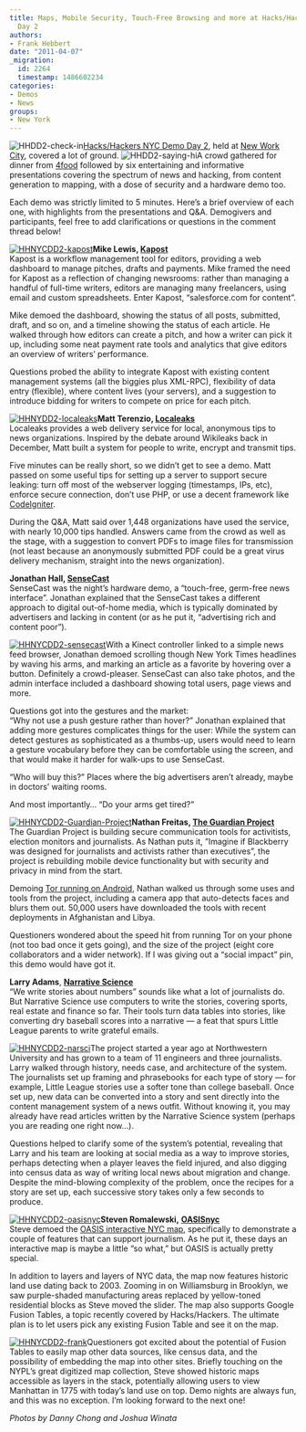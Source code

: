 ```yaml
---
title: Maps, Mobile Security, Touch-Free Browsing and more at Hacks/Hackers NYC Demo
  Day 2
authors:
- Frank Hebbert
date: "2011-04-07"
_migration:
  id: 2264
  timestamp: 1486602234
categories:
- Demos
- News
groups:
- New York
---
```


![][1][Hacks/Hackers NYC Demo Day 2][2], held at [New Work City][3], covered a lot of ground. ![][4]A crowd gathered for dinner from [4food][5] followed by six entertaining and informative presentations covering the spectrum of news and hacking, from content generation to mapping, with a dose of security and a hardware demo too.

Each demo was strictly limited to 5 minutes. Here’s a brief overview of each one, with highlights from the presentations and Q&A. Demogivers and participants, feel free to add clarifications or questions in the comment thread below!

[![][6]][7]**Mike Lewis, [Kapost][8]**[][8]  
Kapost is a workflow management tool for editors, providing a web dashboard to manage pitches, drafts and payments. Mike framed the need for Kapost as a reflection of changing newsrooms: rather than managing a handful of full-time writers, editors are managing many freelancers, using email and custom spreadsheets. Enter Kapost, “salesforce.com for content”.

Mike demoed the dashboard, showing the status of all posts, submitted, draft, and so on, and a timeline showing the status of each article. He walked through how editors can create a pitch, and how a writer can pick it up, including some neat payment rate tools and analytics that give editors an overview of writers’ performance.

Questions probed the ability to integrate Kapost with existing content management systems (all the biggies plus XML-RPC), flexibility of data entry (flexible), where content lives (your servers), and a suggestion to introduce bidding for writers to compete on price for each pitch.

[![][9]][10]**Matt Terenzio, [Localeaks][11]**  
Localeaks provides a web delivery service for local, anonymous tips to news organizations. Inspired by the debate around Wikileaks back in December, Matt built a system for people to write, encrypt and transmit tips.

Five minutes can be really short, so we didn’t get to see a demo. Matt passed on some useful tips for setting up a server to support secure leaking: turn off most of the webserver logging (timestamps, IPs, etc), enforce secure connection, don’t use PHP, or use a decent framework like [CodeIgniter][12].

During the Q&A, Matt said over 1,448 organizations have used the service, with nearly 10,000 tips handled. Answers came from the crowd as well as the stage, with a suggestion to convert PDFs to image files for transmission (not least because an anonymously submitted PDF could be a great virus delivery mechanism, straight into the news organization).

**Jonathan Hall, [SenseCast][13]**[][13]  
SenseCast was the night’s hardware demo, a “touch-free, germ-free news interface”. Jonathan explained that the SenseCast takes a different approach to digital out-of-home media, which is typically dominated by advertisers and lacking in content (or as he put it, “advertising rich and content poor”).

[![][14]][15]With a Kinect controller linked to a simple news feed browser, Jonathan demoed scrolling though New York Times headlines by waving his arms, and marking an article as a favorite by hovering over a button. Definitely a crowd-pleaser. SenseCast can also take photos, and the admin interface included a dashboard showing total users, page views and more.

Questions got into the gestures and the market:  
“Why not use a push gesture rather than hover?” Jonathan explained that adding more gestures complicates things for the user: While the system can detect gestures as sophisticated as a thumbs-up, users would need to learn a gesture vocabulary before they can be comfortable using the screen, and that would make it harder for walk-ups to use SenseCast.

“Who will buy this?” Places where the big advertisers aren’t already, maybe in doctors’ waiting rooms.

And most importantly&#8230; “Do your arms get tired?”

[![][16]][17]**Nathan Freitas, [The Guardian Project][18]**   
The Guardian Project is building secure communication tools for activitists, election monitors and journalists. As Nathan puts it, ”Imagine if Blackberry was designed for journalists and activists rather than executives”, the project is rebuilding mobile device functionality but with security and privacy in mind from the start.

Demoing [Tor running on Android][19], Nathan walked us through some uses and tools from the project, including a camera app that auto-detects faces and blurs them out. 50,000 users have downloaded the tools with recent deployments in Afghanistan and Libya.

Questioners wondered about the speed hit from running Tor on your phone (not too bad once it gets going), and the size of the project (eight core collaborators and a wider network). If I was giving out a “social impact” pin, this demo would have got it.

**Larry Adams**, **[Narrative Science][20]**   
“We write stories about numbers” sounds like what a lot of journalists do. But Narrative Science use computers to write the stories, covering sports, real estate and finance so far. Their tools turn data tables into stories, like converting dry baseball scores into a narrative &#8212; a feat that spurs Little League parents to write grateful emails.

[![][21]][22]The project started a year ago at Northwestern University and has grown to a team of 11 engineers and three journalists. Larry walked through history, needs case, and architecture of the system. The journalists set up framing and phrasebooks for each type of story &#8212; for example, Little League stories use a softer tone than college baseball. Once set up, new data can be converted into a story and sent directly into the content management system of a news outfit. Without knowing it, you may already have read articles written by the Narrative Science system (perhaps you are reading one right now&#8230;).

Questions helped to clarify some of the system’s potential, revealing that Larry and his team are looking at social media as a way to improve stories, perhaps detecting when a player leaves the field injured, and also digging into census data as way of writing local news about migration and change. Despite the mind-blowing complexity of the problem, once the recipes for a story are set up, each successive story takes only a few seconds to produce.

[![][23]][24]**Steven Romalewski,** **[OASISnyc][25]**  
Steve demoed the [OASIS interactive NYC map][26], specifically to demonstrate a couple of features that can support journalism. As he put it, these days an interactive map is maybe a little “so what,” but OASIS is actually pretty special.

In addition to layers and layers of NYC data, the map now features historic land use dating back to 2003. Zooming in on Williamsburg in Brooklyn, we saw purple-shaded manufacturing areas replaced by yellow-toned residential blocks as Steve moved the slider. The map also supports Google Fusion Tables, a topic recently covered by Hacks/Hackers. The ultimate plan is to let users pick any existing Fusion Table and see it on the map.

[![][27]][28]Questioners got excited about the potential of Fusion Tables to easily map other data sources, like census data, and the possibility of embedding the map into other sites. Briefly touching on the NYPL’s great digitized map collection, Steve showed historic maps accessible as layers in the stack, potentially allowing users to view Manhattan in 1775 with today’s land use on top. Demo nights are always fun, and this was no exception. I’m looking forward to the next one!

_Photos by Danny Chong and Joshua Winata_

 [1]: /content-images/news/2011/04/HHDD2-check-in-e1302188737292.jpeg "HHDD2-check-in"
 [2]: http://meetupnyc.hackshackers.com/events/16882913/
 [3]: http://nwc.co
 [4]: /content-images/news/2011/04/HHDD2-saying-hi-e1302188856616.jpeg "HHDD2-saying-hi"
 [5]: http://4food.com/
 [6]: /content-images/news/2011/04/HHNYCDD2-kapost-e1302189604357.jpeg "HHNYCDD2-kapost"
 [7]: http://meetupnyc.hackshackers.com/photos/1334895/22514101/
 [8]: http://kapost.com
 [9]: /content-images/news/2011/04/HHNYDD2-localeaks-e1302191963600.jpeg "HHNYDD2-localeaks"
 [10]: http://meetupnyc.hackshackers.com/photos/1334895/22514151/
 [11]: http://localeaks.com/
 [12]: http://codeigniter.com
 [13]: http://sensecast.com/
 [14]: /content-images/news/2011/04/HHNYCDD2-sensecast-e1302190169858.jpeg "HHNYCDD2-sensecast"
 [15]: http://meetupnyc.hackshackers.com/photos/1334895/22514167/
 [16]: /content-images/news/2011/04/HHNYCDD2-Guardian-Project-e1302190381306.jpeg "HHNYCDD2-Guardian-Project"
 [17]: http://meetupnyc.hackshackers.com/photos/1334895/22513686/
 [18]: http://guardianproject.info
 [19]: https://blog.torproject.org/blog/tor-android
 [20]: http://narrativescience.com
 [21]: /content-images/news/2011/04/HHNYCDD2-narsci-e1302190578750.jpeg "HHNYCDD2-narsci"
 [22]: /content-images/news/2011/04/HHNYCDD2-narsci.jpeg
 [23]: /content-images/news/2011/04/HHNYCDD2-oasisnyc-e1302190913780.jpeg "HHNYCDD2-oasisnyc"
 [24]: http://meetupnyc.hackshackers.com/photos/1334895/22514242/
 [25]: http://oasisnyc.net
 [26]: http://http://www.oasisnyc.net/map.aspx
 [27]: /content-images/news/2011/04/HHNYCDD2-frank-e1302191570148.jpeg "HHNYCDD2-frank"
 [28]: http://meetupnyc.hackshackers.com/photos/1334895/22514047/